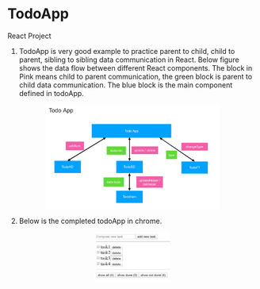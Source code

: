 # TodoApp
React Project
1. TodoApp is very good example to practice parent to child, child to parent, sibling to sibling data communication in React. Below figure shows the data flow between different React components.
The block in Pink means child to parent communication, the green block is parent to child data communication. The blue block is the main component defined in todoApp.
<p align="center">
  <img src="https://github.com/Jianmin0105/images/blob/master/TodoApp.PNG" width = "70%" height = "70%" align=center />
</p>

2. Below is the completed todoApp in chrome.
<p align="center">
<img src="https://github.com/Jianmin0105/images/blob/master/todoApp-look.PNG" width = "30%" height = "30%" align=center />
</p>
